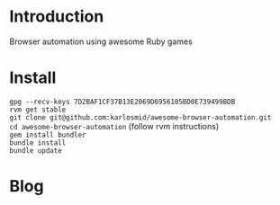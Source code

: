 # Introduction

Browser automation using awesome Ruby games

# Install

`gpg --recv-keys 7D2BAF1CF37B13E2069D6956105BD0E739499BDB`  
`rvm get stable`  
`git clone git@github.com:karlosmid/awesome-browser-automation.git`  
`cd awesome-browser-automation` (follow rvm instructions)  
`gem install bundler`  
`bundle install`  
`bundle update`  

# Blog

